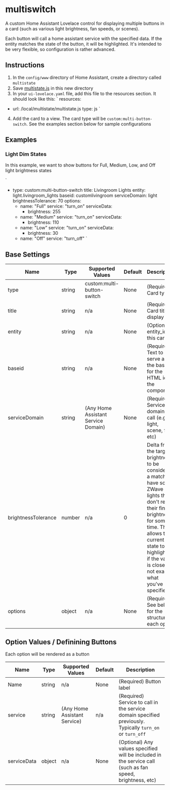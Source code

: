 # multiswitch
A custom Home Assistant Lovelace control for displaying multiple buttons in a card (such as various light brightness, fan speeds, or scenes).

Each button will call a home assistant service with the specified data.  If the entity matches the state of the button, it will be highlighted.  It's intended to be very flexible, so configuration is rather advanced.

## Instructions
1. In the `config/www` directory of Home Assistant, create a directory called `multistate`
2. Save [multistate.js](https://github.com/grizzlyjere/multiswitch/raw/master/multistate.js) in this new directory
3. In your `ui-lovelace.yaml` file, add this file to the resources section.  It should look like this:
`
resources:
  - url: /local/multistate/multistate.js
    type: js
`
4. Add the card to a view.  The card type will be `custom:multi-button-switch`.  See the examples section below for sample configurations

## Examples

### Light Dim States
In this example, we want to show buttons for Full, Medium, Low, and Off light brightness states

`
- type: custom:multi-button-switch
  title: Livingroom Lights
  entity: light.livingroom_lights
  baseid: customlivingroom
  serviceDomain: light
  brightnessTolerance: 70
  options:
  - name: "Full"
    service: "turn_on"
    serviceData:         
     - brightness: 255
  - name: "Medium"
    service: "turn_on"
    serviceData:         
     - brightness: 110
  - name: "Low"
    service: "turn_on"
    serviceData:         
     - brightness: 30
  - name: "Off"
    service: "turn_off"
`

## Base Settings
|Name|Type|Supported Values|Default|Description|
|----|----|-------|-------|-----------|
|type|string|custom:multi-button-switch|None|(Required) Card type|
|title|string|n/a|None|(Required) Card title to display|
|entity|string|n/a|None|(Optional) entity_id for this card|
|baseid|string|n/a|None|(Required) Text to serve as the based for the HTML id of the component|
|serviceDomain|string|(Any Home Assistant Service Domain)|None|(Required) Service domain to call (e.g. light, scene, fan, etc)|
|brightnessTolerance|number|n/a|0|Delta from the target brightness to be considered a match.  I have some ZWave lights that don't report their final brightness for some time.  This allows the current state to be highlighted if the value is close, but not exactly what you've specified|
|options|object|n/a|None|(Required) See below for the structure of each option|

## Option Values / Definining Buttons
Each option will be rendered as a button

|Name|Type|Supported Values|Default|Description|
|----|----|-------|-------|-----------|
|Name|string|n/a|None|(Required) Button label|
|service|string|(Any Home Assistant Service)|n/a|(Required) Service to call in the service domain specified previously.  Typically `turn_on` or `turn_off`|
|serviceData|object|n/a|None|(Optional) Any values specified will be included in the service call (such as fan speed, brightness, etc)